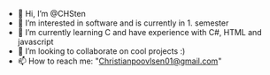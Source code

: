 - 👋 Hi, I’m @CHSten
- 👀 I’m interested in software and is currently in 1. semester
- 🌱 I’m currently learning C and have experience with C#, HTML and javascript
- 💞️ I’m looking to collaborate on cool projects :)
- 📫 How to reach me: "Christianpoovlsen01@gmail.com"

<!---
CHSten/CHSten is a ✨ special ✨ repository because its `README.md` (this file) appears on your GitHub profile.
You can click the Preview link to take a look at your changes.
--->
